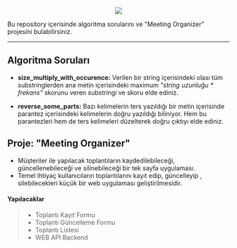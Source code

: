 

<p align="center">
<a href="https://www.mechsoft.com.tr/">
<img src="https://cdn.mechsoft.com.tr/web/image/res.company/1/logo_dark" >
</a>
</p>

Bu repository içerisinde algoritma sorularını ve "Meeting Organizer" projesini bulabilirsiniz.

---

## Algoritma Soruları
* **size_multiply_with_occurence:** Verilen bir string içerisindeki olası tüm substringlerden ana metin içerisindeki maximum *"string uzunluğu * frekans"* skorunu veren substringi ve skoru elde ediniz.

* **reverse_some_parts:** Bazı kelimelerin ters yazıldığı bir metin içerisinde parantez içerisindeki kelimelerin doğru yazıldığı biliniyor. Hem bu parantezleri hem de ters kelimeleri düzelterek doğru çıktıyı elde ediniz.


## Proje: "Meeting Organizer"

* Müşteriler ile yapılacak toplantıların kaydedilebileceği, güncellenebileceği ve silinebileceği bir tek sayfa uygulaması.
* Temel ihtiyaç kullanıcıların toplantılarını kayıt edip, güncelleyip , silebilecekleri küçük bir web uygulaması geliştirilmesidir.

#### Yapılacaklar
> * Toplantı Kayıt Formu 
> * Toplantı Güncelleme Formu
> * Toplantı Listesi
> * WEB API Backend
